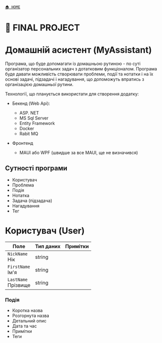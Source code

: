 ﻿[`🏠 HOME`](../README.md)

# 📕 FINAL PROJECT

# Домашній асистент (MyAssistant)

Програма, що буде допомагати із домашньою рутиною - по суті організатор персональних задач з дотатковим функціоналом.
Програма буде давати можливість створювати проблеми, події та нотатки і на їх основі задачі, підзадачі і нагадування, що допоможуть впратись з організацією домашньої рутини.


Технології, що планується використати для створення додатку:
- Бекенд (Web Api):
	- ASP. NET
	- MS Sql Server
	- Entity Framework
	- Docker
	- Rabit MQ 

- Фронтенд
	- MAUI або WPF (швидше за все MAUI, ще не визначився)

## Cутності програми
- Користувач
- Проблема
- Подія
- Нотатка
- Задача (підзадача)
- Нагадування
- Тег

# Користувач (User)
| Поле | Тип даних | Примітки |
|---|---|---|
| `NickName` </br> Нік | string ||
| `FirstName` </br> Ім'я | string ||
| `LastName` </br> Прізвище | string ||



### Подія
- Коротка назва
- Розгорнута назва
- Детальний опис
- Дата та час
- Примітки
- Теги
